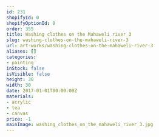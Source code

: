 ```yaml
---
id: 231
shopifyId: 0
shopifyOptionId: 0
order: 355
title: Washing clothes on the Mahaweli river 3
slug: washing-clothes-on-the-mahaweli-river-3
url: art-works/washing-clothes-on-the-mahaweli-river-3
aliases: []
categories:
- painting
inStock: false
isVisible: false
height: 30
width: 30
date: 2017-01-01T00:00:00Z
materials:
- acrylic
- tea
- canvas
price: -1
mainImage: washing_clothes_on_the_mahaweli_river_3.jpg
---
```

